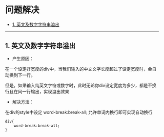 # 问题解决

* [1. 英文及数字字符串溢出](#1.%20%E8%8B%B1%E6%96%87%E5%8F%8A%E6%95%B0%E5%AD%97%E5%AD%97%E7%AC%A6%E4%B8%B2%E6%BA%A2%E5%87%BA)

---

## 1. 英文及数字字符串溢出

* 产生原因：

在一个设定好宽度的div中，当我们输入的中文文字长度超过了设定宽度时，会自动换到下一行。

但是，如果输入纯英文字符或数字时，此时无论你div设定宽度为多少，都是不换行且在同一行输出，实现溢出效果

* 解决方法：

在div的style中设定 word-break:break-all; 允许单词内换行即可实现自动换行

```
div{
	word-break:break-all;
}
```